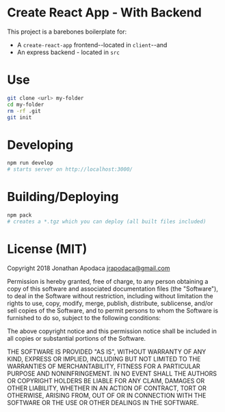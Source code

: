 # Create React App - With Backend

This project is a barebones boilerplate for:

* A `create-react-app` frontend--located in `client`--and
* An express backend - located in `src`

# Use

```sh
git clone <url> my-folder
cd my-folder
rm -rf .git
git init
```

# Developing

```sh
npm run develop
# starts server on http://localhost:3000/
```

# Building/Deploying

```sh
npm pack
# creates a *.tgz which you can deploy (all built files included)
```

# License (MIT)

Copyright 2018 Jonathan Apodaca <jrapodaca@gmail.com>

Permission is hereby granted, free of charge, to any person obtaining a copy of this software and associated documentation files (the "Software"), to deal in the Software without restriction, including without limitation the rights to use, copy, modify, merge, publish, distribute, sublicense, and/or sell copies of the Software, and to permit persons to whom the Software is furnished to do so, subject to the following conditions:

The above copyright notice and this permission notice shall be included in all copies or substantial portions of the Software.

THE SOFTWARE IS PROVIDED "AS IS", WITHOUT WARRANTY OF ANY KIND, EXPRESS OR IMPLIED, INCLUDING BUT NOT LIMITED TO THE WARRANTIES OF MERCHANTABILITY, FITNESS FOR A PARTICULAR PURPOSE AND NONINFRINGEMENT. IN NO EVENT SHALL THE AUTHORS OR COPYRIGHT HOLDERS BE LIABLE FOR ANY CLAIM, DAMAGES OR OTHER LIABILITY, WHETHER IN AN ACTION OF CONTRACT, TORT OR OTHERWISE, ARISING FROM, OUT OF OR IN CONNECTION WITH THE SOFTWARE OR THE USE OR OTHER DEALINGS IN THE SOFTWARE.
